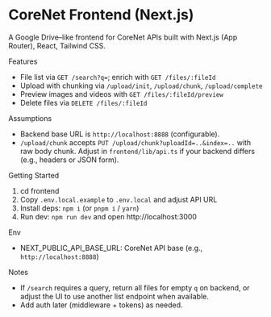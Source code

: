 # CoreNet Frontend (Next.js)

A Google Drive–like frontend for CoreNet APIs built with Next.js (App Router), React, Tailwind CSS.

Features
- File list via `GET /search?q=`; enrich with `GET /files/:fileId`
- Upload with chunking via `/upload/init`, `/upload/chunk`, `/upload/complete`
- Preview images and videos with `GET /files/:fileId/preview`
- Delete files via `DELETE /files/:fileId`

Assumptions
- Backend base URL is `http://localhost:8888` (configurable).
- `/upload/chunk` accepts `PUT /upload/chunk?uploadId=..&index=..` with raw body chunk.
  Adjust in `frontend/lib/api.ts` if your backend differs (e.g., headers or JSON form).

Getting Started
1. cd frontend
2. Copy `.env.local.example` to `.env.local` and adjust API URL
3. Install deps: `npm i` (or `pnpm i` / `yarn`)
4. Run dev: `npm run dev` and open http://localhost:3000

Env
- NEXT_PUBLIC_API_BASE_URL: CoreNet API base (e.g., `http://localhost:8888`)

Notes
- If `/search` requires a query, return all files for empty `q` on backend, or adjust the UI to use another list endpoint when available.
- Add auth later (middleware + tokens) as needed.

